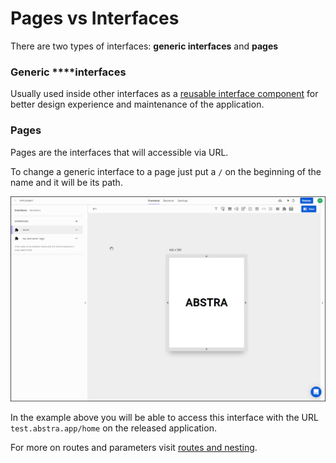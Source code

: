 # Pages vs Interfaces

There are two types of interfaces: **generic interfaces** and **pages**

### Generic ****interfaces

Usually used inside other interfaces as a [reusable interface component]() for better design experience and maintenance of the application.

### Pages

Pages are the interfaces that will accessible via URL.

To change a generic interface to a page just put a `/` on the beginning of the name and it will be its path.

![](../../../.gitbook/assets/path.gif)

In the example above you will be able to access this interface with the URL `test.abstra.app/home` on the released application.

For more on routes and parameters visit [routes and nesting]().

